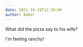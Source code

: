```yaml
---
date: 2021-10-19T12:30:00
author: Amber
---
```

What did the pizza say to his wife?

I'm feeling ranchy!